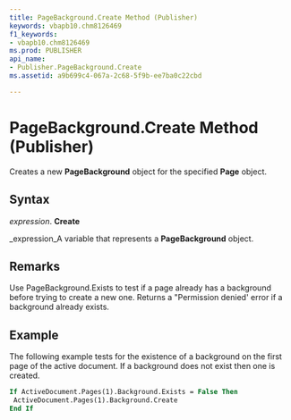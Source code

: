 ```yaml
---
title: PageBackground.Create Method (Publisher)
keywords: vbapb10.chm8126469
f1_keywords:
- vbapb10.chm8126469
ms.prod: PUBLISHER
api_name:
- Publisher.PageBackground.Create
ms.assetid: a9b699c4-067a-2c68-5f9b-ee7ba0c22cbd

---
```



# PageBackground.Create Method (Publisher)

Creates a new  **PageBackground** object for the specified **Page** object.


## Syntax

 _expression_. **Create**

 _expression_A variable that represents a  **PageBackground** object.


## Remarks

Use PageBackground.Exists to test if a page already has a background before trying to create a new one. Returns a "Permission denied' error if a background already exists. 


## Example

The following example tests for the existence of a background on the first page of the active document. If a background does not exist then one is created. 


```vb
If ActiveDocument.Pages(1).Background.Exists = False Then 
 ActiveDocument.Pages(1).Background.Create 
End If
```


